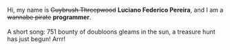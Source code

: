 Hi, my name is ~~Guybrush Threepwood~~ **Luciano Federico Pereira**, and I am a ~~wannabe pirate~~ **programmer**.<br><br>A short song: 751 bounty of doubloons gleams in the sun, a treasure hunt has just begun! Arrr!
